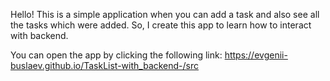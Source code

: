 Hello! This is a simple application when you can add a task and also see all the tasks which were added. So, I create this app to learn how to interact with backend.

You can open the app by clicking the following link: https://evgenii-buslaev.github.io/TaskList-with_backend-/src
